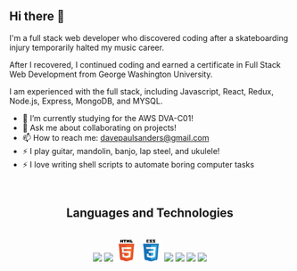 ## Hi there 👋

I'm a full stack web developer who discovered coding after a skateboarding injury temporarily halted my music career.

After I recovered, I continued coding and earned a certificate in Full Stack Web Development from George Washington University.

I am experienced with the full stack, including Javascript, React, Redux, Node.js, Express, MongoDB, and MYSQL. 

- 🔭 I’m currently studying for the AWS DVA-C01!
- 💬 Ask me about collaborating on projects!
- 📫 How to reach me: davepaulsanders@gmail.com
- ⚡ I play guitar, mandolin, banjo, lap steel, and ukulele!
- ⚡ I love writing shell scripts to automate boring computer tasks


<br>

<h2 align="center">Languages and Technologies</h2>
<br>
  <div align="center">
     <img src="https://upload.wikimedia.org/wikipedia/commons/9/99/Unofficial_JavaScript_logo_2.svg" width="40"/>
     <img src="https://upload.wikimedia.org/wikipedia/commons/a/a7/React-icon.svg" width="40"/>
     <img src="https://raw.githubusercontent.com/devicons/devicon/master/icons/html5/html5-original-wordmark.svg" width="40"/>
     <img src="https://raw.githubusercontent.com/devicons/devicon/master/icons/css3/css3-original-wordmark.svg" width="40"/>
     <img src="https://upload.wikimedia.org/wikipedia/commons/b/b2/Bootstrap_logo.svg" width="50"/>
     <img src="https://upload.wikimedia.org/wikipedia/commons/d/d5/Tailwind_CSS_Logo.svg" width="40"/>
     <img src="https://upload.wikimedia.org/wikipedia/commons/3/3f/Git_icon.svg" width="40"/>
      <img src="https://upload.wikimedia.org/wikipedia/commons/1/17/GraphQL_Logo.svg" width="40"/>
  </div>
